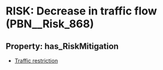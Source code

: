 # RISK: __Decrease in traffic flow__ (PBN__Risk_868)

## Property: has_RiskMitigation

* [Traffic restriction](PBN__RiskMitigation_1191)

